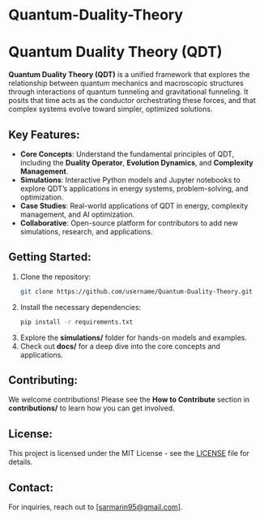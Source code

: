 # Quantum-Duality-Theory
# Quantum Duality Theory (QDT)

**Quantum Duality Theory (QDT)** is a unified framework that explores the relationship between quantum mechanics and macroscopic structures through interactions of quantum tunneling and gravitational funneling. It posits that time acts as the conductor orchestrating these forces, and that complex systems evolve toward simpler, optimized solutions.

## Key Features:
- **Core Concepts**: Understand the fundamental principles of QDT, including the **Duality Operator**, **Evolution Dynamics**, and **Complexity Management**.
- **Simulations**: Interactive Python models and Jupyter notebooks to explore QDT’s applications in energy systems, problem-solving, and optimization.
- **Case Studies**: Real-world applications of QDT in energy, complexity management, and AI optimization.
- **Collaborative**: Open-source platform for contributors to add new simulations, research, and applications.

## Getting Started:
1. Clone the repository:
    ```bash
    git clone https://github.com/username/Quantum-Duality-Theory.git
    ```
2. Install the necessary dependencies:
    ```bash
    pip install -r requirements.txt
    ```
3. Explore the **simulations/** folder for hands-on models and examples.
4. Check out **docs/** for a deep dive into the core concepts and applications.

## Contributing:
We welcome contributions! Please see the **How to Contribute** section in **contributions/** to learn how you can get involved.

## License:
This project is licensed under the MIT License - see the [LICENSE](LICENSE) file for details.

## Contact:
For inquiries, reach out to [sarmarin95@gmail.com].
